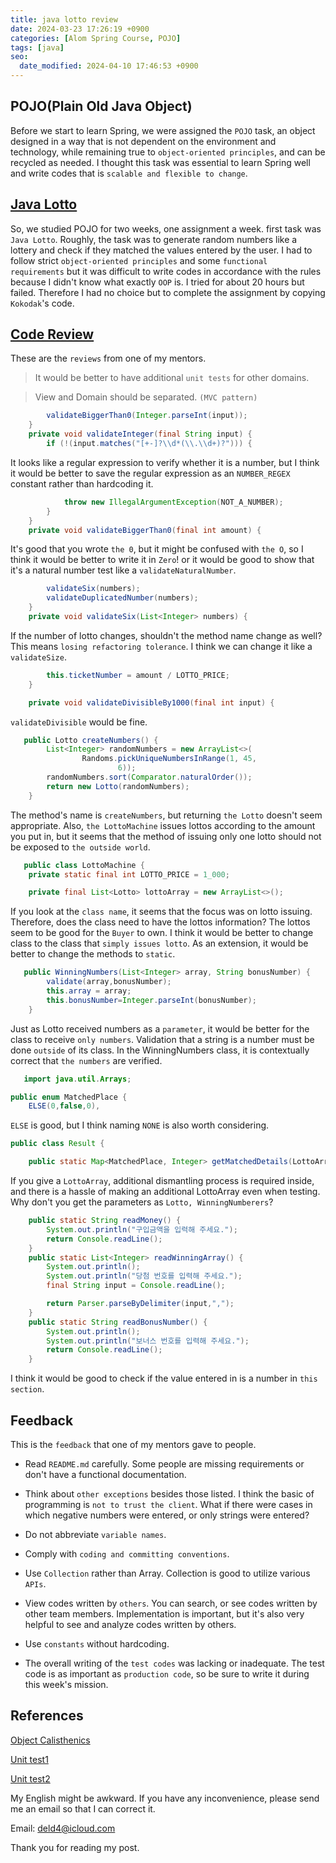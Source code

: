 ```yaml
---
title: java lotto review
date: 2024-03-23 17:26:19 +0900
categories: [Alom Spring Course, POJO]
tags: [java]
seo:
  date_modified: 2024-04-10 17:46:53 +0900
---
```


## POJO(Plain Old Java Object)

Before we start to learn Spring, we were assigned the `POJO` task, an object designed in a way that is not dependent on the environment and technology, while remaining true to `object-oriented principles`, and can be recycled as needed. I thought this task was essential to learn Spring well and write codes that is `scalable and flexible to change`.

## [Java Lotto](https://github.com/4deld/java-lotto)

So, we studied POJO for two weeks, one assignment a week. first task was `Java Lotto`. Roughly, the task was to generate random numbers like a lottery and check if they matched the values entered by the user. I had to follow strict `object-oriented principles` and some `functional requirements` but it was difficult to write codes in accordance with the rules because I didn't know what exactly `OOP` is. I tried for about 20 hours but failed. Therefore I had no choice but to complete the assignment by copying `Kokodak`'s code.


## [Code Review](https://github.com/TEAM-ALOM/java-lotto/pull/13)

These are the `reviews` from one of my mentors.

> It would be better to have additional `unit tests` for other domains.

> View and Domain should be separated. `(MVC pattern)`

```Java
        validateBiggerThan0(Integer.parseInt(input));
    }
    private void validateInteger(final String input) {
        if (!(input.matches("[+-]?\\d*(\\.\\d+)?"))) {
```

It looks like a regular expression to verify whether it is a number, but I think it would be better to save the regular expression as an `NUMBER_REGEX` constant rather than hardcoding it.

```Java
            throw new IllegalArgumentException(NOT_A_NUMBER);
        }
    }
    private void validateBiggerThan0(final int amount) {
```

It's good that you wrote `the 0`, but it might be confused with `the O`, so I think it would be better to write it in `Zero`! or it would be good to show that it's a natural number test like a `validateNaturalNumber`.

```Java
        validateSix(numbers);
        validateDuplicatedNumber(numbers);
    }
    private void validateSix(List<Integer> numbers) {
```

If the number of lotto changes, shouldn't the method name change as well? This means `losing refactoring tolerance`.
I think we can change it like a `validateSize`.

```Java
        this.ticketNumber = amount / LOTTO_PRICE;
    }

    private void validateDivisibleBy1000(final int input) {
```

`validateDivisible` would be fine.

```Java
   public Lotto createNumbers() {
        List<Integer> randomNumbers = new ArrayList<>(
                Randoms.pickUniqueNumbersInRange(1, 45,
                        6));
        randomNumbers.sort(Comparator.naturalOrder());
        return new Lotto(randomNumbers);
    }
```

The method's name is `createNumbers`, but returning `the Lotto` doesn't seem appropriate. Also, `the LottoMachine` issues lottos according to the amount you put in, but it seems that the method of issuing only one lotto should not be exposed to `the outside world`.

```Java
   public class LottoMachine {
    private static final int LOTTO_PRICE = 1_000;

    private final List<Lotto> lottoArray = new ArrayList<>();
```

If you look at the `class name`, it seems that the focus was on lotto issuing. Therefore, does the class need to have the lottos information? The lottos seem to be good for the `Buyer` to own. I think it would be better to change class to the class that `simply issues lotto`. As an extension, it would be better to change the methods to `static`.

```Java
   public WinningNumbers(List<Integer> array, String bonusNumber) {
        validate(array,bonusNumber);
        this.array = array;
        this.bonusNumber=Integer.parseInt(bonusNumber);
    }
```

Just as Lotto received numbers as a `parameter`, it would be better for the class to receive `only numbers`. Validation that a string is a number must be done `outside` of its class. In the WinningNumbers class, it is contextually correct that `the numbers` are verified.

```Java
   import java.util.Arrays;

public enum MatchedPlace {
    ELSE(0,false,0),
```

`ELSE` is good, but I think naming `NONE` is also worth considering.  

```Java
public class Result {

    public static Map<MatchedPlace, Integer> getMatchedDetails(LottoArray lottoArray, WinningNumbers winningNumbers) {
```

If you give a `LottoArray`, additional dismantling process is required inside, and there is a hassle of making an additional LottoArray even when testing.
Why don't you get the parameters as `Lotto, WinningNumberers`?

```Java
    public static String readMoney() {
        System.out.println("구입금액을 입력해 주세요.");
        return Console.readLine();
    }
    public static List<Integer> readWinningArray() {
        System.out.println();
        System.out.println("당첨 번호를 입력해 주세요.");
        final String input = Console.readLine();

        return Parser.parseByDelimiter(input,",");
    }
    public static String readBonusNumber() {
        System.out.println();
        System.out.println("보너스 번호를 입력해 주세요.");
        return Console.readLine();
    }
```

I think it would be good to check if the value entered in is a number in `this section`.

## Feedback

This is the `feedback` that one of my mentors gave to people.

- Read `README.md` carefully. Some people are missing requirements or don't have a functional documentation.

- Think about `other exceptions` besides those listed. I think the basic of programming is `not to trust the client`. What if there were cases in which negative numbers were entered, or only strings were entered?

- Do not abbreviate `variable names`.

- Comply with `coding and committing conventions`.

- Use `Collection` rather than Array. Collection is good to utilize various `APIs`.

- View codes written by `others`. You can search, or see codes written by other team members. Implementation is important, but it's also very helpful to see and analyze codes written by others.

- Use `constants` without hardcoding.

- The overall writing of the `test codes` was lacking or inadequate. The test code is as important as `production code`, so be sure to write it during this week's mission.

## References

[Object Calisthenics](https://jamie95.tistory.com/99)

[Unit test1](https://mangkyu.tistory.com/143)

[Unit test2](https://mangkyu.tistory.com/144)


My English might be awkward. If you have any inconvenience, please send me an email so that I can correct it.

Email: deld4@icloud.com

Thank you for reading my post.

